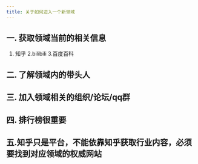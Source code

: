 ```yaml
---
title: 关于如何迈入一个新领域
---
```


## 一. 获取领域当前的相关信息

1. 知乎
2.bilibili
3.百度百科
## 二. 了解领域内的带头人
## 三. 加入领域相关的组织/论坛/qq群
## 四. 排行榜很重要
## 五.知乎只是平台，不能依靠知乎获取行业内容，必须要找到对应领域的权威网站
